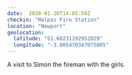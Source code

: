 ```yaml
---
date:  2020-01-26T14:05:50Z
checkin: "Malpas Fire Station"
location: "Newport"
geolocation: 
  latitude: "51.60231192952029"
  longitude: "-3.005470347075085"
---
```

A visit to Simon the fireman with the girls. 

